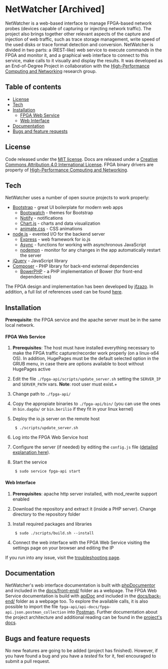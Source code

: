 # NetWatcher [Archived]

NetWatcher is a web-based interface to manage FPGA-based network probes (devices capable of capturing or injecting network traffic). The project also brings together other relevant aspects of the capture and injection of web traffic, such as trace storage management, write speed of the used disks or trace format detection and conversion. NetWatcher is divided in two parts: a (REST-like) web service to execute commands in the FPGA and monitor it, and a graphical web interface to connect to this service, make calls to it visually and display the results. It was developed as an End-of-Degree Project in collaboration with the [High-Performance Computing and Networking](http://www.hpcn.es/) research group.

## Table of contents

- [License](#license)
- [Tech](#tech)
- [Installation](#installation)
     - [FPGA Web Service](#fpga-web-service)
     - [Web Interface](#web-interface)
- [Documentation](#documentation)
- [Bugs and feature requests](#bugs-and-feature-requests)


License
----
Code released under the [MIT license](LICENSE.md). Docs are released under a [Creative Commons Attribution 4.0 International License](http://creativecommons.org/licenses/by/4.0/). FPGA binary drivers are property of [High-Performance Computing and Networking](http://www.hpcn.es/).

Tech
----

NetWatcher uses a number of open source projects to work properly:

* [Bootstrap](http://getbootstrap.com/) - great UI boilerplate for modern web apps
    * [Bootswatch](http://bootswatch.com/) - themes for Bootstrap
    * [Notify](https://github.com/mouse0270/bootstrap-notify) - notifications
    * [Chart.js](http://www.chartjs.org/) - charts and data visualization
    * [animate.css](http://daneden.github.io/animate.css/) - CSS animations
* [node.js](https://nodejs.org/) - evented I/O for the backend server
    * [Express](http://expressjs.com/) - web framework for io.js
    * [Async](https://github.com/caolan/async) - functions for working with asynchronous JavaScript
    * [nodemon](http://nodemon.io/) - monitor for any changes in the app automatically restart the server
* [jQuery](https://jquery.com) - JavaScript library
* [Composer](https://getcomposer.org) - PHP library for back-end external dependencies
    * [BowerPHP](http://bowerphp.org/) - a PHP implementation of Bower (for front-end dependencies)

The FPGA design and implementation has been developed by [jfzazo](https://github.com/jfzazo). In addition, a full list of references used can be found [here](docs/wiki/References.md).

Installation
----
**Prerequisite**: the FPGA service and the apache server must be in the same local network.

#### FPGA Web Service
1. **Prerequisites**: The host must have installed everything necessary to make the FPGA traffic capturer/recorder work properly (on a linux-x64 OS). In addition, HugePages must be the default selected option in the GRUB menu, in case there are options available to boot without HugePages active
2. Edit the file `./fpga-api/scripts/update_server.sh` setting the `SERVER_IP` and `SERVER_PATH` vars. **Note**: root user must exist.+
3. Change path to `./fpga-api/`
4. Copy the appropiate binaries to `./fpga-api/bin/` (you can use the ones in `bin.dagda/` or `bin.berilio` if they fit in your linux kernel)
5. Deploy the io.js server on the remote host

        $ ./scripts/update_server.sh
6. Log into the FPGA Web Service host
7. Configure the server (if needed) by editing the `config.js` file ([detailed explanation here](docs/wiki/FPGA_Configuration.md)).
8. Start the service

        $ sudo service fpga-api start

#### Web Interface
1. **Prerequisites**: apache http server installed, with mod_rewrite support enabled
2. Download the repository and extract it (inside a PHP server). Change directory to the repository folder
3. Install required packages and libraries

        $ sudo ./scripts/build.sh --install
4. Connect the web interface with the FPGA Web Service visiting the settings page on your browser and editing the IP

If you run into any issue, visit the [troubleshooting page](docs/wiki/Troubleshooting.md).

Documentation
----
NetWatcher's web interface documentation is built with [phpDocumentor](https://www.phpdoc.org) and included in the [docs/front-end/](docs/front-end/) folder as a webpage. The FPGA Web Service documentation is build with [apiDoc](http://apidocjs.com/) and included in the [docs/back-end/](docs/back-end/) folder as a webpage too. To explore the available calls, it is also possible to import the file `fpga-api/api-docs/fpga-api.json.postman_collection` into [Postman](http://www.getpostman.com). Further documentation about the project architecture and additional reading can be found in the [project's docs](docs/).

Bugs and feature requests
----
No new features are going to be added (project has finished). However, if you have found a bug and you have a *tested* fix for it, feel encouraged to submit a pull request.
